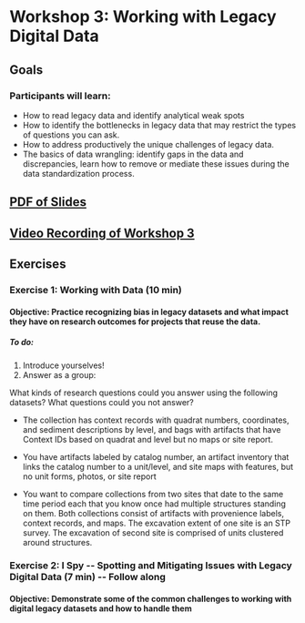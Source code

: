 # Workshop 3: Working with Legacy Digital Data

## Goals
### Participants will learn:
* How to read legacy data and identify analytical weak spots
* How to identify the bottlenecks in legacy data that may restrict the types of questions you can ask.
* How to address productively the unique challenges of legacy data. 
* The basics of data wrangling: identify gaps in the data and discrepancies, learn how to remove or mediate these issues during the data standardization process.

## [PDF of Slides]()

## [Video Recording of Workshop 3]()

## Exercises
### Exercise 1: Working with Data (10 min)
#### **Objective:** Practice recognizing bias in legacy datasets and what impact they have on research outcomes for projects that reuse the data.
##### To do:
1. Introduce yourselves!
2. Answer as a group:

What kinds of research questions could you answer using the following datasets?  What questions could you not answer?

* The collection has context records with quadrat numbers, coordinates, and sediment descriptions by level, and bags with artifacts that have Context IDs based on quadrat and level but no maps or site report.

* You have artifacts labeled by catalog number, an artifact inventory that links the catalog number to a unit/level, and site maps with features, but no unit forms, photos, or site report

* You want to compare collections from two sites that date to the same time period each that you know once had multiple structures standing on them.  Both collections consist of artifacts with provenience labels, context records, and maps.  The excavation extent of one site is an STP survey.  The excavation of second site is comprised of units clustered around structures.  


### Exercise 2: I Spy -- Spotting and Mitigating Issues with Legacy Digital Data (7 min) -- Follow along
#### **Objective:** Demonstrate some of the common challenges to working with digital legacy datasets and how to handle them

